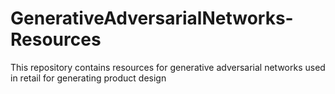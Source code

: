 # GenerativeAdversarialNetworks-Resources
This repository contains resources for generative adversarial networks used in retail for generating product design
